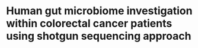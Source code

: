 # Human gut microbiome investigation within colorectal cancer patients using shotgun sequencing approach




















